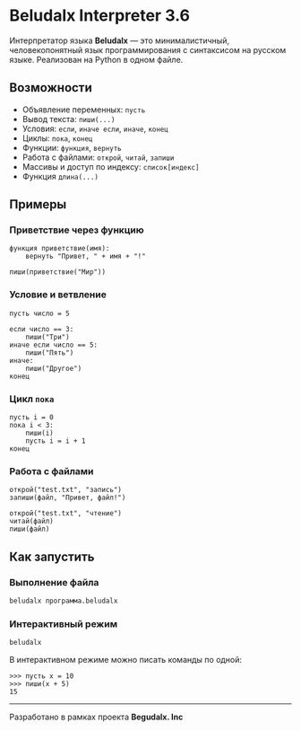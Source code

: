# Beludalx Interpreter 3.6

Интерпретатор языка **Beludalx** — это минималистичный, человекопонятный язык программирования с синтаксисом на русском языке. Реализован на Python в одном файле.

## Возможности

* Объявление переменных: `пусть`
* Вывод текста: `пиши(...)`
* Условия: `если`, `иначе если`, `иначе`, `конец`
* Циклы: `пока`, `конец`
* Функции: `функция`, `вернуть`
* Работа с файлами: `открой`, `читай`, `запиши`
* Массивы и доступ по индексу: `список[индекс]`
* Функция `длина(...)`

## Примеры

### Приветствие через функцию

```beludalx
функция приветствие(имя):
    вернуть "Привет, " + имя + "!"

пиши(приветствие("Мир"))
```

### Условие и ветвление

```beludalx
пусть число = 5

если число == 3:
    пиши("Три")
иначе если число == 5:
    пиши("Пять")
иначе:
    пиши("Другое")
конец
```

### Цикл `пока`

```beludalx
пусть i = 0
пока i < 3:
    пиши(i)
    пусть i = i + 1
конец
```

### Работа с файлами

```beludalx
открой("test.txt", "запись")
запиши(файл, "Привет, файл!")

открой("test.txt", "чтение")
читай(файл)
пиши(файл)
```

## Как запустить

### Выполнение файла

```bash
beludalx программа.beludalx
```

### Интерактивный режим

```bash
beludalx
```

В интерактивном режиме можно писать команды по одной:

```text
>>> пусть x = 10
>>> пиши(x + 5)
15
```

---

Разработано в рамках проекта **Begudalx. Inc**
